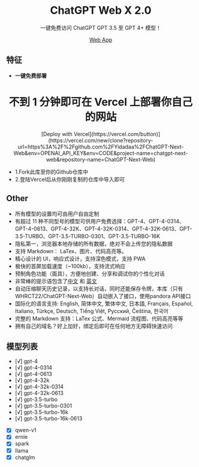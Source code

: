 <div align="center">

<h1 align="center">ChatGPT Web X 2.0</h1>


一键免费访问 ChatGPT GPT 3.5 至 GPT 4+ 模型！




[Web App](https://chatgpt.cloudwl.com/)


[web-url]: [https://chatgpt.cloudwl.com/]

</div>

## 特征

- **一键免费部署**
<div align="center">
  <h1 align="center">不到 1 分钟即可在 Vercel 上部署你自己的网站</h1>
  [Deploy with Vercel](https://vercel.com/button)](https://vercel.com/new/clone?repository-url=https%3A%2F%2Fgithub.com%2FYidadaa%2FChatGPT-Next-Web&env=OPENAI_API_KEY&env=CODE&project-name=chatgpt-next-web&repository-name=ChatGPT-Next-Web)
  </div>

- 1.Fork此库至你的Github仓库中
- 2.登陆Vercel后从你刚刚复制的仓库中导入即可
## Other
- 所有模型的设置均可由用户自由定制
- 有超过 11 种不同型号的模型可供用户免费选择：GPT-4、GPT-4-0314、GPT-4-0613、GPT-4-32K、GPT-4-32K-0314、GPT-4-32K-0613、GPT-3.5-TURBO、GPT-3.5-TURBO-0301、GPT-3.5-TURBO-16K
- 隐私第一，浏览器本地存储的所有数据，绝对不会上传您的隐私数据
- 支持 Markdown： LaTex、图片、代码高亮等。
- 精心设计的 UI，响应式设计，支持深色模式，支持 PWA
- 极快的首屏加载速度（~100kb），支持流式响应
- 预制角色功能（面具），方便地创建、分享和调试你的个性化对话
- 非常棒的提示语包含了[中文](https://github.com/PlexPt/awesome-chatgpt-prompts-zh) 和 [英文](https://github.com/f/awesome-chatgpt-prompts)
- 自动压缩聊天历史记录，以支持长对话，同时还能保存令牌，本库（只有WHRCT22/ChatGPT-Next-Web）自动嵌入了接口，使用pandora API接口
- 国际化的语言支持: English, 简体中文, 繁体中文, 日本語, Français, Español, Italiano, Türkçe, Deutsch, Tiếng Việt, Русский, Čeština, 한국어
- 完整的 Markdown 支持：LaTex 公式、Mermaid 流程图、代码高亮等等
- 拥有自己的域名？好上加好，绑定后即可在任何地方无障碍快速访问

## 模型列表

- [√] gpt-4
- [√] gpt-4-0314
- [√] gpt-4-0613
- [√] gpt-4-32k
- [√] gpt-4-32k-0314
- [√] gpt-4-32k-0613
- [√] gpt-3.5-turbo
- [√] gpt-3.5-turbo-0301
- [√] gpt-3.5-turbo-16k
- [√] gpt-3.5-turbo-16k-0613
- [x] qwen-v1
- [x] ernie
- [x] spark
- [x] llama
- [x] chatglm
